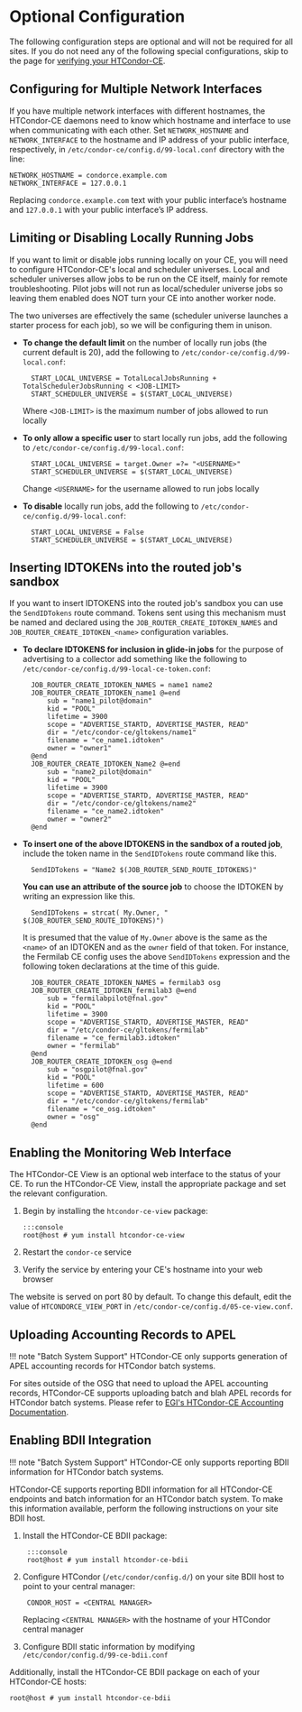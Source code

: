 Optional Configuration
======================

The following configuration steps are optional and will not be required for all sites.
If you do not need any of the following special configurations, skip to
the page for [verifying your HTCondor-CE](../operation.md).

Configuring for Multiple Network Interfaces
-------------------------------------------

If you have multiple network interfaces with different hostnames, the HTCondor-CE daemons need to know which hostname
and interface to use when communicating with each other.
Set `NETWORK_HOSTNAME` and `NETWORK_INTERFACE` to the hostname and IP address of your public interface, respectively, in
`/etc/condor-ce/config.d/99-local.conf` directory with the line:

``` file
NETWORK_HOSTNAME = condorce.example.com
NETWORK_INTERFACE = 127.0.0.1
```

Replacing `condorce.example.com` text with your public interface’s hostname and `127.0.0.1` with your public interface’s
IP address.

Limiting or Disabling Locally Running Jobs
------------------------------------------

If you want to limit or disable jobs running locally on your CE, you will need to configure HTCondor-CE's local and
scheduler universes.
Local and scheduler universes allow jobs to be run on the CE itself, mainly for remote troubleshooting.
Pilot jobs will not run as local/scheduler universe jobs so leaving them enabled does NOT turn your CE into another
worker node.

The two universes are effectively the same (scheduler universe launches a starter process for each job), so we will be
configuring them in unison.

- **To change the default limit** on the number of locally run jobs (the current default is 20), add the following to
  `/etc/condor-ce/config.d/99-local.conf`:

        START_LOCAL_UNIVERSE = TotalLocalJobsRunning + TotalSchedulerJobsRunning < <JOB-LIMIT>
        START_SCHEDULER_UNIVERSE = $(START_LOCAL_UNIVERSE)

    Where `<JOB-LIMIT>` is the maximum number of jobs allowed to run locally

- **To only allow a specific user** to start locally run jobs, add the following to
  `/etc/condor-ce/config.d/99-local.conf`:

        START_LOCAL_UNIVERSE = target.Owner =?= "<USERNAME>"
        START_SCHEDULER_UNIVERSE = $(START_LOCAL_UNIVERSE)

   Change `<USERNAME>` for the username allowed to run jobs locally

- **To disable** locally run jobs, add the following to `/etc/condor-ce/config.d/99-local.conf`:

        START_LOCAL_UNIVERSE = False
        START_SCHEDULER_UNIVERSE = $(START_LOCAL_UNIVERSE)

Inserting IDTOKENs into the routed job's sandbox
------------------------------------------

If you want to insert IDTOKENS into the routed job's sandbox you can use the `SendIDTokens` route command.  Tokens
sent using this mechanism must be named and declared using the `JOB_ROUTER_CREATE_IDTOKEN_NAMES`
and `JOB_ROUTER_CREATE_IDTOKEN_<name>` configuration variables.

- **To declare IDTOKENS for inclusion in glide-in jobs** for the purpose of advertising to a collector
  add something like the following to `/etc/condor-ce/config.d/99-local-ce-token.conf`:

        JOB_ROUTER_CREATE_IDTOKEN_NAMES = name1 name2
        JOB_ROUTER_CREATE_IDTOKEN_name1 @=end
            sub = "name1_pilot@domain"
            kid = "POOL"
            lifetime = 3900
            scope = "ADVERTISE_STARTD, ADVERTISE_MASTER, READ"
            dir = "/etc/condor-ce/gltokens/name1"
            filename = "ce_name1.idtoken"
            owner = "owner1"
        @end
        JOB_ROUTER_CREATE_IDTOKEN_Name2 @=end
            sub = "name2_pilot@domain"
            kid = "POOL"
            lifetime = 3900
            scope = "ADVERTISE_STARTD, ADVERTISE_MASTER, READ"
            dir = "/etc/condor-ce/gltokens/name2"
            filename = "ce_name2.idtoken"
            owner = "owner2"
        @end

- **To insert one of the above IDTOKENS in the sandbox of a routed job**, include the token name in the `SendIDTokens` route
   command like this.

        SendIDTokens = "Name2 $(JOB_ROUTER_SEND_ROUTE_IDTOKENS)"

  **You can use an attribute of the source job** to choose the IDTOKEN by writing an expression like this.

        SendIDTokens = strcat( My.Owner, " $(JOB_ROUTER_SEND_ROUTE_IDTOKENS)")

  It is presumed that the value of `My.Owner` above is the same as the `<name>` of an IDTOKEN and as the `owner` field
  of that token.  For instance, the Fermilab CE config uses the above `SendIDTokens` expression and
  the following token declarations at the time of this guide.

        JOB_ROUTER_CREATE_IDTOKEN_NAMES = fermilab3 osg
        JOB_ROUTER_CREATE_IDTOKEN_fermilab3 @=end
            sub = "fermilabpilot@fnal.gov"
            kid = "POOL"
            lifetime = 3900
            scope = "ADVERTISE_STARTD, ADVERTISE_MASTER, READ"
            dir = "/etc/condor-ce/gltokens/fermilab"
            filename = "ce_fermilab3.idtoken"
            owner = "fermilab"
        @end
        JOB_ROUTER_CREATE_IDTOKEN_osg @=end
            sub = "osgpilot@fnal.gov"
            kid = "POOL"
            lifetime = 600
            scope = "ADVERTISE_STARTD, ADVERTISE_MASTER, READ"
            dir = "/etc/condor-ce/gltokens/fermilab"
            filename = "ce_osg.idtoken"
            owner = "osg"
        @end


Enabling the Monitoring Web Interface
-------------------------------------

The HTCondor-CE View is an optional web interface to the status of your CE.
To run the HTCondor-CE View, install the appropriate package and set the relevant configuration.

1.  Begin by installing the `htcondor-ce-view` package:

        :::console
        root@host # yum install htcondor-ce-view

1.  Restart the `condor-ce` service

1.  Verify the service by entering your CE's hostname into your web browser

The website is served on port 80 by default.
To change this default, edit the value of `HTCONDORCE_VIEW_PORT` in `/etc/condor-ce/config.d/05-ce-view.conf`.

Uploading Accounting Records to APEL
------------------------------------

!!! note "Batch System Support"
    HTCondor-CE only supports generation of APEL accounting records for HTCondor batch systems.

For sites outside of the OSG that need to upload the APEL accounting records, HTCondor-CE supports uploading batch and
blah APEL records for HTCondor batch systems.
Please refer to [EGI's HTCondor-CE Accounting Documentation](https://docs.egi.eu/providers/high-throughput-compute/htcondor-ce-accounting/).

Enabling BDII Integration
-------------------------

!!! note "Batch System Support"
    HTCondor-CE only supports reporting BDII information for HTCondor batch systems.

HTCondor-CE supports reporting BDII information for all HTCondor-CE endpoints and batch information for an HTCondor
batch system.
To make this information available, perform the following instructions on your site BDII host.

1. Install the HTCondor-CE BDII package:

        :::console
        root@host # yum install htcondor-ce-bdii

1. Configure HTCondor (`/etc/condor/config.d/`) on your site BDII host to point to your central manager:

        CONDOR_HOST = <CENTRAL MANAGER>

    Replacing `<CENTRAL MANAGER>` with the hostname of your HTCondor central manager

1. Configure BDII static information by modifying `/etc/condor/config.d/99-ce-bdii.conf`

Additionally, install the HTCondor-CE BDII package on each of your HTCondor-CE hosts:

```
root@host # yum install htcondor-ce-bdii
```
